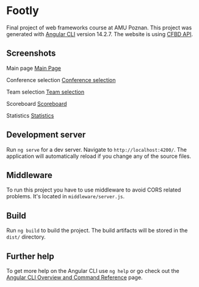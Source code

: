 # Footly

Final project of web frameworks course at AMU Poznan.
This project was generated with [Angular CLI](https://github.com/angular/angular-cli) version 14.2.7. The website is using [CFBD API](https://collegefootballdata.com/).

## Screenshots

Main page
[Main Page](docs/mainpage.png)

Conference selection
[Conference selection](docs/conference-selection.png)

Team selection
[Team selection](docs/team-selection.png)

Scoreboard
[Scoreboard](docs/scoreboard.png)

Statistics
[Statistics](docs/statistics.png)

## Development server

Run `ng serve` for a dev server. Navigate to `http://localhost:4200/`. The application will automatically reload if you change any of the source files.

## Middleware

To run this project you have to use middleware to avoid CORS related problems. It's located in `middleware/server.js`.

## Build

Run `ng build` to build the project. The build artifacts will be stored in the `dist/` directory.

## Further help

To get more help on the Angular CLI use `ng help` or go check out the [Angular CLI Overview and Command Reference](https://angular.io/cli) page.
